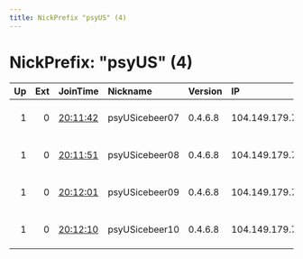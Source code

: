 ```yaml
---
title: NickPrefix "psyUS" (4)
---
```


# NickPrefix: "psyUS" (4)

|   Up |   Ext | JoinTime                                                                                              | Nickname       | Version   | IP             | AS      | CC   |   ORp |   Dirp | OS    | Contact                            |   eFamMembers |
|-----:|------:|:------------------------------------------------------------------------------------------------------|:---------------|:----------|:---------------|:--------|:-----|------:|-------:|:------|:-----------------------------------|--------------:|
|    1 |     0 | [20:11:42](https://nusenu.github.io/OrNetStats/w/relay/5BB24947EEC3E1B0F35442DCBF6C69DC13ABCF6F.html) | psyUSicebeer07 | 0.4.6.8   | 104.149.179.75 | AS40676 | us   |  8132 |      0 | Linux | email:abuse lokodlare.com url:loko |            88 |
|    1 |     0 | [20:11:51](https://nusenu.github.io/OrNetStats/w/relay/3C191D25DE4BD6982B65048DC403D1B7D0D2D036.html) | psyUSicebeer08 | 0.4.6.8   | 104.149.179.75 | AS40676 | us   |  8134 |      0 | Linux | email:abuse lokodlare.com url:loko |            88 |
|    1 |     0 | [20:12:01](https://nusenu.github.io/OrNetStats/w/relay/7A983DE7D1CD4AC57B1D92F0562B92B4FC433F4E.html) | psyUSicebeer09 | 0.4.6.8   | 104.149.179.74 | AS40676 | us   |  8136 |      0 | Linux | email:abuse lokodlare.com url:loko |            88 |
|    1 |     0 | [20:12:10](https://nusenu.github.io/OrNetStats/w/relay/DD63F196DFBEF3C028EEB4A8E7B98AA9C1102083.html) | psyUSicebeer10 | 0.4.6.8   | 104.149.179.74 | AS40676 | us   |  8138 |      0 | Linux | email:abuse lokodlare.com url:loko |            88 |
